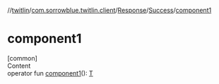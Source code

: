 //[twitlin](../../../index.md)/[com.sorrowblue.twitlin.client](../../index.md)/[Response](../index.md)/[Success](index.md)/[component1](component1.md)



# component1  
[common]  
Content  
operator fun [component1](component1.md)(): [T](index.md)  



